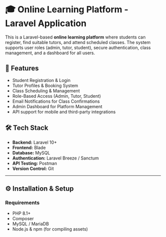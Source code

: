 # 🎓 Online Learning Platform - Laravel Application

This is a Laravel-based **online learning platform** where students can register, find suitable tutors, and attend scheduled classes. The system supports user roles (admin, tutor, student), secure authentication, class management, and a dashboard for all users.

## 🚀 Features

- Student Registration & Login
- Tutor Profiles & Booking System
- Class Scheduling & Management
- Role-Based Access (Admin, Tutor, Student)
- Email Notifications for Class Confirmations
- Admin Dashboard for Platform Management
- API support for mobile and third-party integrations

## 🛠️ Tech Stack

- **Backend:** Laravel 10+
- **Frontend:** Blade  
- **Database:** MySQL
- **Authentication:** Laravel Breeze / Sanctum
- **API Testing:** Postman
- **Version Control:** Git

---

## ⚙️ Installation & Setup

### Requirements

- PHP 8.1+
- Composer
- MySQL / MariaDB
- Node.js & npm (for compiling assets)
